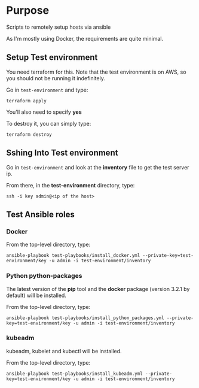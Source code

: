 # Purpose

Scripts to remotely setup hosts via ansible

As I'm mostly using Docker, the requirements are quite minimal.

## Setup Test environment

You need terraform for this. Note that the test environment is on AWS, so you should not be running it indefinitely.

Go in ```test-environment``` and type:

```
terraform apply
```

You'll also need to specify **yes**

To destroy it, you can simply type:

```
terraform destroy
```

## Sshing Into Test environment

Go in ```test-environment``` and look at the **inventory** file to get the test server ip.

From there, in the **test-environment** directory, type:

```
ssh -i key admin@<ip of the host>
```

## Test Ansible roles

### Docker

From the top-level directory, type:

```
ansible-playbook test-playbooks/install_docker.yml --private-key=test-environment/key -u admin -i test-environment/inventory
```

### Python python-packages

The latest version of the **pip** tool and the **docker** package (version 3.2.1 by default) will be installed.

From the top-level directory, type:

```
ansible-playbook test-playbooks/install_python_packages.yml --private-key=test-environment/key -u admin -i test-environment/inventory
```

### kubeadm

kubeadm, kubelet and kubectl will be installed.

From the top-level directory, type:

```
ansible-playbook test-playbooks/install_kubeadm.yml --private-key=test-environment/key -u admin -i test-environment/inventory
```
